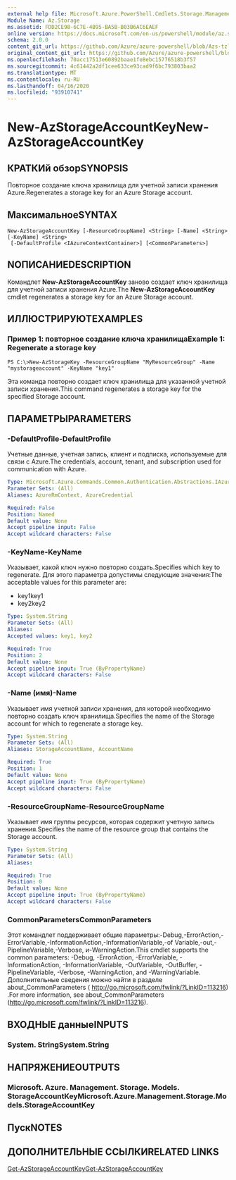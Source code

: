 ```yaml
---
external help file: Microsoft.Azure.PowerShell.Cmdlets.Storage.Management.dll-Help.xml
Module Name: Az.Storage
ms.assetid: FDD2CE98-6C7E-4B95-BA5B-B03B6AC6EAEF
online version: https://docs.microsoft.com/en-us/powershell/module/az.storage/new-azstorageaccountkey
schema: 2.0.0
content_git_url: https://github.com/Azure/azure-powershell/blob/Azs-tzl/src/Storage/Storage.Management/help/New-AzStorageAccountKey.md
original_content_git_url: https://github.com/Azure/azure-powershell/blob/Azs-tzl/src/Storage/Storage.Management/help/New-AzStorageAccountKey.md
ms.openlocfilehash: 70acc17513e60892baae1fe8ebc15776518b3f57
ms.sourcegitcommit: 4c61442a2df1cee633ce93cad9f6bc793803baa2
ms.translationtype: MT
ms.contentlocale: ru-RU
ms.lasthandoff: 04/16/2020
ms.locfileid: "93910741"
---
```

# <span data-ttu-id="03859-101">New-AzStorageAccountKey</span><span class="sxs-lookup"><span data-stu-id="03859-101">New-AzStorageAccountKey</span></span>

## <span data-ttu-id="03859-102">КРАТКИй обзор</span><span class="sxs-lookup"><span data-stu-id="03859-102">SYNOPSIS</span></span>
<span data-ttu-id="03859-103">Повторное создание ключа хранилища для учетной записи хранения Azure.</span><span class="sxs-lookup"><span data-stu-id="03859-103">Regenerates a storage key for an Azure Storage account.</span></span>

## <span data-ttu-id="03859-104">Максимальное</span><span class="sxs-lookup"><span data-stu-id="03859-104">SYNTAX</span></span>

```
New-AzStorageAccountKey [-ResourceGroupName] <String> [-Name] <String> [-KeyName] <String>
 [-DefaultProfile <IAzureContextContainer>] [<CommonParameters>]
```

## <span data-ttu-id="03859-105">NОПИСАНИЕ</span><span class="sxs-lookup"><span data-stu-id="03859-105">DESCRIPTION</span></span>
<span data-ttu-id="03859-106">Командлет **New-AzStorageAccountKey** заново создает ключ хранилища для учетной записи хранения Azure.</span><span class="sxs-lookup"><span data-stu-id="03859-106">The **New-AzStorageAccountKey** cmdlet regenerates a storage key for an Azure Storage account.</span></span>

## <span data-ttu-id="03859-107">ИЛЛЮСТРИРУЮТ</span><span class="sxs-lookup"><span data-stu-id="03859-107">EXAMPLES</span></span>

### <span data-ttu-id="03859-108">Пример 1: повторное создание ключа хранилища</span><span class="sxs-lookup"><span data-stu-id="03859-108">Example 1: Regenerate a storage key</span></span>
```
PS C:\>New-AzStorageKey -ResourceGroupName "MyResourceGroup" -Name "mystorageaccount" -KeyName "key1"
```

<span data-ttu-id="03859-109">Эта команда повторно создает ключ хранилища для указанной учетной записи хранения.</span><span class="sxs-lookup"><span data-stu-id="03859-109">This command regenerates a storage key for the specified Storage account.</span></span>

## <span data-ttu-id="03859-110">ПАРАМЕТРЫ</span><span class="sxs-lookup"><span data-stu-id="03859-110">PARAMETERS</span></span>

### <span data-ttu-id="03859-111">-DefaultProfile</span><span class="sxs-lookup"><span data-stu-id="03859-111">-DefaultProfile</span></span>
<span data-ttu-id="03859-112">Учетные данные, учетная запись, клиент и подписка, используемые для связи с Azure.</span><span class="sxs-lookup"><span data-stu-id="03859-112">The credentials, account, tenant, and subscription used for communication with Azure.</span></span>

```yaml
Type: Microsoft.Azure.Commands.Common.Authentication.Abstractions.IAzureContextContainer
Parameter Sets: (All)
Aliases: AzureRmContext, AzureCredential

Required: False
Position: Named
Default value: None
Accept pipeline input: False
Accept wildcard characters: False
```

### <span data-ttu-id="03859-113">-KeyName</span><span class="sxs-lookup"><span data-stu-id="03859-113">-KeyName</span></span>
<span data-ttu-id="03859-114">Указывает, какой ключ нужно повторно создать.</span><span class="sxs-lookup"><span data-stu-id="03859-114">Specifies which key to regenerate.</span></span>
<span data-ttu-id="03859-115">Для этого параметра допустимы следующие значения:</span><span class="sxs-lookup"><span data-stu-id="03859-115">The acceptable values for this parameter are:</span></span>
- <span data-ttu-id="03859-116">key1</span><span class="sxs-lookup"><span data-stu-id="03859-116">key1</span></span>
- <span data-ttu-id="03859-117">key2</span><span class="sxs-lookup"><span data-stu-id="03859-117">key2</span></span>

```yaml
Type: System.String
Parameter Sets: (All)
Aliases:
Accepted values: key1, key2

Required: True
Position: 2
Default value: None
Accept pipeline input: True (ByPropertyName)
Accept wildcard characters: False
```

### <span data-ttu-id="03859-118">-Name (имя)</span><span class="sxs-lookup"><span data-stu-id="03859-118">-Name</span></span>
<span data-ttu-id="03859-119">Указывает имя учетной записи хранения, для которой необходимо повторно создать ключ хранилища.</span><span class="sxs-lookup"><span data-stu-id="03859-119">Specifies the name of the Storage account for which to regenerate a storage key.</span></span>

```yaml
Type: System.String
Parameter Sets: (All)
Aliases: StorageAccountName, AccountName

Required: True
Position: 1
Default value: None
Accept pipeline input: True (ByPropertyName)
Accept wildcard characters: False
```

### <span data-ttu-id="03859-120">-ResourceGroupName</span><span class="sxs-lookup"><span data-stu-id="03859-120">-ResourceGroupName</span></span>
<span data-ttu-id="03859-121">Указывает имя группы ресурсов, которая содержит учетную запись хранения.</span><span class="sxs-lookup"><span data-stu-id="03859-121">Specifies the name of the resource group that contains the Storage account.</span></span>

```yaml
Type: System.String
Parameter Sets: (All)
Aliases:

Required: True
Position: 0
Default value: None
Accept pipeline input: True (ByPropertyName)
Accept wildcard characters: False
```

### <span data-ttu-id="03859-122">CommonParameters</span><span class="sxs-lookup"><span data-stu-id="03859-122">CommonParameters</span></span>
<span data-ttu-id="03859-123">Этот командлет поддерживает общие параметры:-Debug,-ErrorAction,-ErrorVariable,-InformationAction,-InformationVariable,-of Variable,-out,-PipelineVariable,-Verbose, и-WarningAction.</span><span class="sxs-lookup"><span data-stu-id="03859-123">This cmdlet supports the common parameters: -Debug, -ErrorAction, -ErrorVariable, -InformationAction, -InformationVariable, -OutVariable, -OutBuffer, -PipelineVariable, -Verbose, -WarningAction, and -WarningVariable.</span></span> <span data-ttu-id="03859-124">Дополнительные сведения можно найти в разделе about_CommonParameters ( http://go.microsoft.com/fwlink/?LinkID=113216) .</span><span class="sxs-lookup"><span data-stu-id="03859-124">For more information, see about_CommonParameters (http://go.microsoft.com/fwlink/?LinkID=113216).</span></span>

## <span data-ttu-id="03859-125">ВХОДНЫЕ данные</span><span class="sxs-lookup"><span data-stu-id="03859-125">INPUTS</span></span>

### <span data-ttu-id="03859-126">System. String</span><span class="sxs-lookup"><span data-stu-id="03859-126">System.String</span></span>

## <span data-ttu-id="03859-127">НАПРЯЖЕНИЕ</span><span class="sxs-lookup"><span data-stu-id="03859-127">OUTPUTS</span></span>

### <span data-ttu-id="03859-128">Microsoft. Azure. Management. Storage. Models. StorageAccountKey</span><span class="sxs-lookup"><span data-stu-id="03859-128">Microsoft.Azure.Management.Storage.Models.StorageAccountKey</span></span>

## <span data-ttu-id="03859-129">Пуск</span><span class="sxs-lookup"><span data-stu-id="03859-129">NOTES</span></span>

## <span data-ttu-id="03859-130">ДОПОЛНИТЕЛЬНЫЕ ССЫЛКИ</span><span class="sxs-lookup"><span data-stu-id="03859-130">RELATED LINKS</span></span>

[<span data-ttu-id="03859-131">Get-AzStorageAccountKey</span><span class="sxs-lookup"><span data-stu-id="03859-131">Get-AzStorageAccountKey</span></span>](./Get-AzStorageAccountKey.md)
